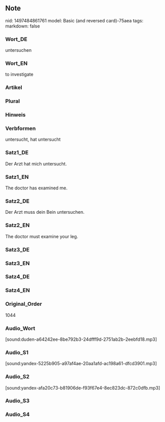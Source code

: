 ## Note
nid: 1497484861761
model: Basic (and reversed card)-75aea
tags: 
markdown: false

### Wort_DE
untersuchen

### Wort_EN
to investigate

### Artikel


### Plural


### Hinweis


### Verbformen
untersucht, hat untersucht

### Satz1_DE
Der Arzt hat mich untersucht.

### Satz1_EN
The doctor has examined me.

### Satz2_DE
Der Arzt muss dein Bein untersuchen.

### Satz2_EN
The doctor must examine your leg.

### Satz3_DE


### Satz3_EN


### Satz4_DE


### Satz4_EN


### Original_Order
1044

### Audio_Wort
[sound:duden-a64242ee-8be792b3-24dfff9d-2751ab2b-2eebfd18.mp3]

### Audio_S1
[sound:yandex-5225b905-a97af4ae-20aa1afd-ac198a61-dfcd3901.mp3]

### Audio_S2
[sound:yandex-afa20c73-b81906de-f93f67e4-8ec823dc-872c0dfb.mp3]

### Audio_S3


### Audio_S4

